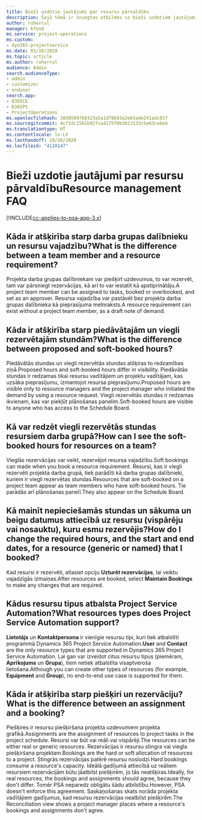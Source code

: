 ```yaml
---
title: Bieži uzdotie jautājumi par resursu pārvaldību
description: Šajā tēmā ir sniegtas atbildes uz bieži uzdotiem jautājumiem par resursu pārvaldību.
author: ruhercul
manager: kfend
ms.service: project-operations
ms.custom:
- dyn365-projectservice
ms.date: 03/28/2019
ms.topic: article
ms.author: ruhercul
audience: Admin
search.audienceType:
- admin
- customizer
- enduser
search.app:
- D365CE
- D365PS
- ProjectOperations
ms.openlocfilehash: 38d9509768323a5a1d78683a2e65ade241adc65f
ms.sourcegitcommit: 4cf1dc1561b92fca4175f0b3813133c5e63ce8e6
ms.translationtype: HT
ms.contentlocale: lv-LV
ms.lasthandoff: 10/28/2020
ms.locfileid: "4120147"
---
```

# <a name="resource-management-faq"></a><span data-ttu-id="5a807-103">Bieži uzdotie jautājumi par resursu pārvaldību</span><span class="sxs-lookup"><span data-stu-id="5a807-103">Resource management FAQ</span></span>

[!INCLUDE[cc-applies-to-psa-app-3.x](../includes/cc-applies-to-psa-app-3x.md)]

## <a name="what-is-the-difference-between-a-team-member-and-a-resource-requirement"></a><span data-ttu-id="5a807-104">Kāda ir atšķirība starp darba grupas dalībnieku un resursu vajadzību?</span><span class="sxs-lookup"><span data-stu-id="5a807-104">What is the difference between a team member and a resource requirement?</span></span>

<span data-ttu-id="5a807-105">Projekta darba grupas dalībniekam var piešķirt uzdevumus, to var rezervēt, tam var pārsniegt rezervācijas, kā arī to var iestatīt kā apstiprinātāju.</span><span class="sxs-lookup"><span data-stu-id="5a807-105">A project team member can be assigned to tasks, booked or overbooked, and set as an approver.</span></span> <span data-ttu-id="5a807-106">Resursa vajadzība var pastāvēt bez projekta darba grupas dalībnieka kā pieprasījuma melnraksts.</span><span class="sxs-lookup"><span data-stu-id="5a807-106">A resource requirement can exist without a project team member, as a draft note of demand.</span></span> 

## <a name="what-is-the-difference-between-proposed-and-soft-booked-hours"></a><span data-ttu-id="5a807-107">Kāda ir atšķirība starp piedāvātajām un viegli rezervētajām stundām?</span><span class="sxs-lookup"><span data-stu-id="5a807-107">What is the difference between proposed and soft-booked hours?</span></span>

<span data-ttu-id="5a807-108">Piedāvātās stundas un viegli rezervētās stundas atšķiras to redzamības ziņā.</span><span class="sxs-lookup"><span data-stu-id="5a807-108">Proposed hours and soft-booked hours differ in visibility.</span></span> <span data-ttu-id="5a807-109">Piedāvātās stundas ir redzamas tikai resursu vadītājiem un projektu vadītājam, kas uzsāka pieprasījumu, izmantojot resursa pieprasījumu.</span><span class="sxs-lookup"><span data-stu-id="5a807-109">Proposed hours are visible only to resource managers and the project manager who initiated the demand by using a resource request.</span></span> <span data-ttu-id="5a807-110">Viegli rezervētās stundas ir redzamas ikvienam, kas var piekļūt plānošanas panelim.</span><span class="sxs-lookup"><span data-stu-id="5a807-110">Soft-booked hours are visible to anyone who has access to the Schedule Board.</span></span>

## <a name="how-can-i-see-the-soft-booked-hours-for-resources-on-a-team"></a><span data-ttu-id="5a807-111">Kā var redzēt viegli rezervētās stundas resursiem darba grupā?</span><span class="sxs-lookup"><span data-stu-id="5a807-111">How can I see the soft-booked hours for resources on a team?</span></span>

<span data-ttu-id="5a807-112">Vieglās rezervācijas var veikt, rezervējot resursa vajadzību.</span><span class="sxs-lookup"><span data-stu-id="5a807-112">Soft bookings can made when you book a resource requirement.</span></span> <span data-ttu-id="5a807-113">Resursi, kas ir viegli rezervēti projekta darba grupā, tiek parādīti kā darba grupas dalībnieki, kuriem ir viegli rezervētas stundas.</span><span class="sxs-lookup"><span data-stu-id="5a807-113">Resources that are soft-booked on a project team appear as team members who have soft-booked hours.</span></span> <span data-ttu-id="5a807-114">Tie parādās arī plānošanas panelī.</span><span class="sxs-lookup"><span data-stu-id="5a807-114">They also appear on the Schedule Board.</span></span>

## <a name="how-do-i-change-the-required-hours-and-the-start-and-end-dates-for-a-resource-generic-or-named-that-i-booked"></a><span data-ttu-id="5a807-115">Kā mainīt nepieciešamās stundas un sākuma un beigu datumus attiecībā uz resursu (vispārēju vai nosauktu), kuru esmu rezervējis?</span><span class="sxs-lookup"><span data-stu-id="5a807-115">How do I change the required hours, and the start and end dates, for a resource (generic or named) that I booked?</span></span>

<span data-ttu-id="5a807-116">Kad resursi ir rezervēti, atlasiet opciju **Uzturēt rezervācijas**, lai veiktu vajadzīgās izmaiņas.</span><span class="sxs-lookup"><span data-stu-id="5a807-116">After resources are booked, select **Maintain Bookings** to make any changes that are required.</span></span>

## <a name="what-resources-types-does-project-service-automation-support"></a><span data-ttu-id="5a807-117">Kādus resursu tipus atbalsta Project Service Automation?</span><span class="sxs-lookup"><span data-stu-id="5a807-117">What resources types does Project Service Automation support?</span></span>

<span data-ttu-id="5a807-118">**Lietotājs** un **Kontaktpersona** ir vienīgie resursu tipi, kuri tiek atbalstīti programmā Dynamics 365 Project Service Automation.</span><span class="sxs-lookup"><span data-stu-id="5a807-118">**User** and **Contact** are the only resource types that are supported in Dynamics 365 Project Service Automation.</span></span> <span data-ttu-id="5a807-119">Lai gan var izveidot citus resursu tipus (piemēram, **Aprīkojums** un **Grupa**), tiem netiek atbalstīta visaptveroša lietošana.</span><span class="sxs-lookup"><span data-stu-id="5a807-119">Although you can create other types of resources (for example, **Equipment** and **Group**), no end-to-end use case is supported for them.</span></span>

## <a name="what-is-the-difference-between-an-assignment-and-a-booking"></a><span data-ttu-id="5a807-120">Kāda ir atšķirība starp piešķiri un rezervāciju?</span><span class="sxs-lookup"><span data-stu-id="5a807-120">What is the difference between an assignment and a booking?</span></span>

<span data-ttu-id="5a807-121">Piešķires ir resursu piešķiršana projekta uzdevumiem projekta grafikā.</span><span class="sxs-lookup"><span data-stu-id="5a807-121">Assignments are the assignment of resources to project tasks in the project schedule.</span></span> <span data-ttu-id="5a807-122">Resursi var būt vai reāli vai vispārēji.</span><span class="sxs-lookup"><span data-stu-id="5a807-122">The resources can be either real or generic resources.</span></span> <span data-ttu-id="5a807-123">Rezervācijas ir resursu stingra vai viegla piešķiršana projektam.</span><span class="sxs-lookup"><span data-stu-id="5a807-123">Bookings are the hard or soft allocation of resources to a project.</span></span> <span data-ttu-id="5a807-124">Stingrās rezervācijas patērē resursu noslodzi.</span><span class="sxs-lookup"><span data-stu-id="5a807-124">Hard bookings consume a resource's capacity.</span></span> <span data-ttu-id="5a807-125">Ideālā gadījumā attiecībā uz reāliem resursiem rezervācijām būtu jāatbilst piešķirēm, jo tās neatšķiras.</span><span class="sxs-lookup"><span data-stu-id="5a807-125">Ideally, for real resources, the bookings and assignments should agree, because they don't differ.</span></span> <span data-ttu-id="5a807-126">Tomēr PSA neparedz obligātu šādu atbilstību.</span><span class="sxs-lookup"><span data-stu-id="5a807-126">However, PSA doesn't enforce this agreement.</span></span> <span data-ttu-id="5a807-127">Saskaņošanas skats norāda projekta vadītājiem gadījumus, kad resursu rezervācijas neatbilst piešķirēm.</span><span class="sxs-lookup"><span data-stu-id="5a807-127">The Reconciliation view shows a project manager places where a resource's bookings and assignments don't agree.</span></span>
